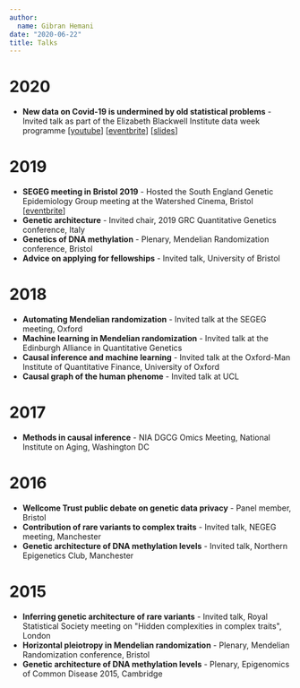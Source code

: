 ```yaml
---
author:
  name: Gibran Hemani
date: "2020-06-22"
title: Talks
---
```


# 2020

- **New data on Covid-19 is undermined by old statistical problems** - Invited talk as part of the Elizabeth Blackwell Institute data week programme [[youtube](https://www.youtube.com/watch?v=rVQsFziZ83g)] [[eventbrite](https://www.eventbrite.co.uk/e/new-data-on-covid-19-is-undermined-by-old-statistical-problems-tickets-105058540924)] [[slides]()]

# 2019

- **SEGEG meeting in Bristol 2019** - Hosted the South England Genetic Epidemiology Group meeting at the Watershed Cinema, Bristol [[eventbrite]((https://www.eventbrite.com/e/segeg-meeting-in-bristol-2019-registration-59018859999))]
- **Genetic architecture** - Invited chair, 2019 GRC Quantitative Genetics conference, Italy
- **Genetics of DNA methylation** - Plenary, Mendelian Randomization conference, Bristol
- **Advice on applying for fellowships** - Invited talk, University of Bristol

# 2018

- **Automating Mendelian randomization** - Invited talk at the SEGEG meeting, Oxford
- **Machine learning in Mendelian randomization** - Invited talk at the Edinburgh Alliance in Quantitative Genetics
- **Causal inference and machine learning** - Invited talk at the Oxford-Man Institute of Quantitative Finance, University of Oxford
- **Causal graph of the human phenome** - Invited talk at UCL

# 2017

- **Methods in causal inference** - NIA DGCG Omics Meeting, National Institute on Aging, Washington DC

# 2016

- **Wellcome Trust public debate on genetic data privacy** - Panel member, Bristol
- **Contribution of rare variants to complex traits** - Invited talk, NEGEG meeting, Manchester
- **Genetic architecture of DNA methylation levels** - Invited talk, Northern Epigenetics Club, Manchester

# 2015

- **Inferring genetic architecture of rare variants** - Invited talk, Royal Statistical Society meeting on "Hidden complexities in complex traits", London
- **Horizontal pleiotropy in Mendelian randomization** - Plenary, Mendelian Randomization conference, Bristol
- **Genetic architecture of DNA methylation levels** - Plenary, Epigenomics of Common Disease 2015, Cambridge
